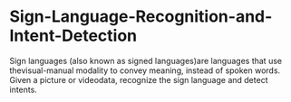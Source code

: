 # Sign-Language-Recognition-and-Intent-Detection
Sign languages (also known as signed languages)are languages that use thevisual-manual modality to convey meaning, instead of spoken words. Given a picture or videodata, recognize the sign language and detect intents.

